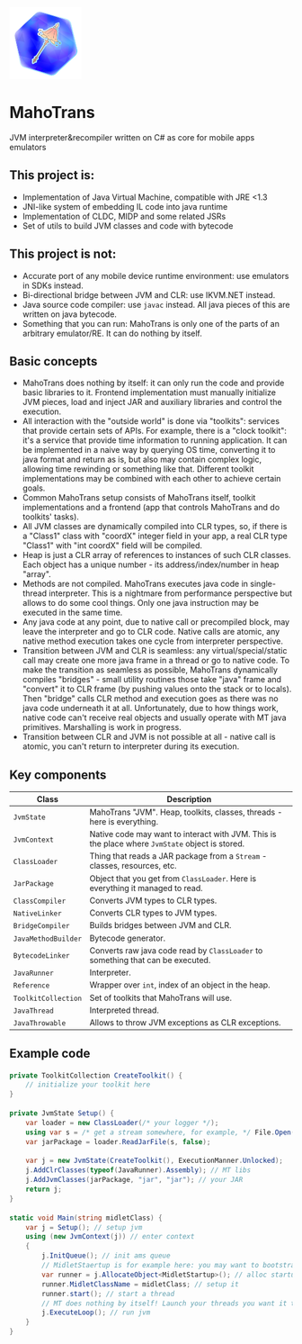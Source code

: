 ![logo](MahoTrans.Abstractions/icon.png)

# MahoTrans

JVM interpreter&recompiler written on C# as core for mobile apps emulators

## This project is:

- Implementation of Java Virtual Machine, compatible with JRE <1.3
- JNI-like system of embedding IL code into java runtime
- Implementation of CLDC, MIDP and some related JSRs
- Set of utils to build JVM classes and code with bytecode

## This project is not:

- Accurate port of any mobile device runtime environment: use emulators in SDKs instead.
- Bi-directional bridge between JVM and CLR: use IKVM.NET instead.
- Java source code compiler: use `javac` instead. All java pieces of this are written on java bytecode.
- Something that you can run: MahoTrans is only one of the parts of an arbitrary emulator/RE. It can do nothing by
  itself.

## Basic concepts

- MahoTrans does nothing by itself: it can only run the code and provide basic libraries to it. Frontend implementation
  must manually initialize JVM pieces, load and inject JAR and auxiliary libraries and control the execution.
- All interaction with the "outside world" is done via "toolkits": services that provide certain sets of APIs. For
  example, there is a "clock toolkit": it's a service that provide time information to running application. It can be
  implemented in a naive way by querying OS time, converting it to java format and return as is, but also may contain
  complex logic, allowing time rewinding or something like that. Different toolkit implementations may be combined with
  each other to achieve certain goals.
- Common MahoTrans setup consists of MahoTrans itself, toolkit implementations and a frontend (app that controls
  MahoTrans and do toolkits' tasks).
- All JVM classes are dynamically compiled into CLR types, so, if there is a "Class1" class with "coordX" integer field
  in your app, a real CLR type "Class1" with "int coordX" field will be compiled.
- Heap is just a CLR array of references to instances of such CLR classes. Each object has a unique number - its
  address/index/number in heap "array".
- Methods are not compiled. MahoTrans executes java code in single-thread interpreter. This is a nightmare from
  performance perspective but allows to do some cool things. Only one java instruction may be executed in the same time.
- Any java code at any point, due to native call or precompiled block, may leave the interpreter and go to CLR code.
  Native calls are atomic, any native method execution takes one cycle from interpreter perspective.
- Transition between JVM and CLR is seamless: any virtual/special/static call may create one more java frame in a thread
  or go to native code. To make the transition as seamless as possible, MahoTrans dynamically compiles "bridges" - small
  utility routines those take "java" frame and "convert" it to CLR frame (by pushing values onto the stack or to
  locals). Then "bridge" calls CLR method and execution goes as there was no java code underneath it at all.
  Unfortunately, due to how things work, native code can't receive real objects and usually operate with MT java
  primitives. Marshalling is work in progress.
- Transition between CLR and JVM is not possible at all - native call is atomic, you can't return to interpreter during
  its execution.

## Key components

| Class               | Description                                                                                     |
|---------------------|-------------------------------------------------------------------------------------------------|
| `JvmState`          | MahoTrans "JVM". Heap, toolkits, classes, threads - here is everything.                         |
| `JvmContext`        | Native code may want to interact with JVM. This is the place where `JvmState` object is stored. |
| `ClassLoader`       | Thing that reads a JAR package from a `Stream` - classes, resources, etc.                       |
| `JarPackage`        | Object that you get from `ClassLoader`. Here is everything it managed to read.                  |
| `ClassCompiler`     | Converts JVM types to CLR types.                                                                |
| `NativeLinker`      | Converts CLR types to JVM types.                                                                |
| `BridgeCompiler`    | Builds bridges between JVM and CLR.                                                             |
| `JavaMethodBuilder` | Bytecode generator.                                                                             |
| `BytecodeLinker`    | Converts raw java code read by `ClassLoader` to something that can be executed.                 |
| `JavaRunner`        | Interpreter.                                                                                    |
| `Reference`         | Wrapper over `int`, index of an object in the heap.                                             |
| `ToolkitCollection` | Set of toolkits that MahoTrans will use.                                                        |
| `JavaThread`        | Interpreted thread.                                                                             |
| `JavaThrowable`     | Allows to throw JVM exceptions as CLR exceptions.                                               |

## Example code

```csharp
private ToolkitCollection CreateToolkit() {
    // initialize your toolkit here
}

private JvmState Setup() {
    var loader = new ClassLoader(/* your logger */);
    using var s = /* get a stream somewhere, for example, */ File.Open();
    var jarPackage = loader.ReadJarFile(s, false);
    
    var j = new JvmState(CreateToolkit(), ExecutionManner.Unlocked);
    j.AddClrClasses(typeof(JavaRunner).Assembly); // MT libs
    j.AddJvmClasses(jarPackage, "jar", "jar"); // your JAR
    return j;
}

static void Main(string midletClass) {
    var j = Setup(); // setup jvm
    using (new JvmContext(j)) // enter context
    {
        j.InitQueue(); // init ams queue
        // MidletStaertup is for example here: you may want to bootstrap your app in another way.
        var runner = j.AllocateObject<MidletStartup>(); // alloc startup object
        runner.MidletClassName = midletClass; // setup it
        runner.start(); // start a thread
        // MT does nothing by itself! Launch your threads you want it to execute.
        j.ExecuteLoop(); // run jvm
    }
}
```